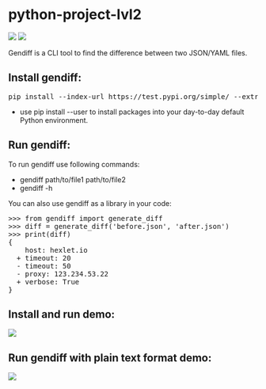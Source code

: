 <h1>python-project-lvl2</h1>
<div>
<p><a href="https://codeclimate.com/github/sdemikhov/python-project-lvl2/maintainability"><img src="https://api.codeclimate.com/v1/badges/2112654519a56e92571a/maintainability" /></a>
<a href="https://travis-ci.org/sdemikhov/python-project-lvl2"><img src="https://travis-ci.org/sdemikhov/python-project-lvl2.svg?branch=master" /></a></p>
<p>Gendiff is a CLI tool to find the difference between two JSON/YAML files.</p>
<h2>Install gendiff:</h2>
<pre>pip install --index-url https://test.pypi.org/simple/ --extra-index-url https://pypi.python.org/pypi/ sdemikhov-gendiff</pre>
<ul><li>use pip install --user to install packages into your day-to-day default Python environment.</li></ul>
<h2>Run gendiff:</h2>
<p>To run gendiff use following commands:<ul><li>gendiff path/to/file1 path/to/file2</li><li>gendiff -h</li></ul></p>
<p>You can also use gendiff as a library in your code:</p>
<pre>>>> from gendiff import generate_diff
>>> diff = generate_diff('before.json', 'after.json')
>>> print(diff)
{
    host: hexlet.io
  + timeout: 20
  - timeout: 50
  - proxy: 123.234.53.22
  + verbose: True
}</pre>
<h2>Install and run demo:</h2>
<p><a href="https://asciinema.org/a/NHZoftKjlnyPKrlitPAd2cvHO" target="_blank"><img src="https://asciinema.org/a/NHZoftKjlnyPKrlitPAd2cvHO.svg" /></a></p>
<h2>Run gendiff with plain text format demo:</h2>
<p><a href="https://asciinema.org/a/ZZ73v5fi1puM8RzWI15lx8NSg" target="_blank"><img src="https://asciinema.org/a/ZZ73v5fi1puM8RzWI15lx8NSg.svg" /></a></p>
</div>
